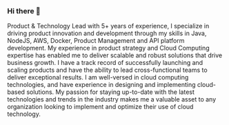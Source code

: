 ### Hi there 👋


Product & Technology Lead with 5+ years of experience, I specialize in driving product innovation and development through my skills in Java, NodeJS, AWS, Docker, Product Management and API platform development. My experience in product strategy and Cloud Computing expertise has enabled me to deliver scalable and robust solutions that drive business growth. I have a track record of successfully launching and scaling products and have the ability to lead cross-functional teams to deliver exceptional results. I am well-versed in cloud computing technologies, and have experience in designing and implementing cloud-based solutions. My passion for staying up-to-date with the latest technologies and trends in the industry makes me a valuable asset to any organization looking to implement and optimize their use of cloud technology.
